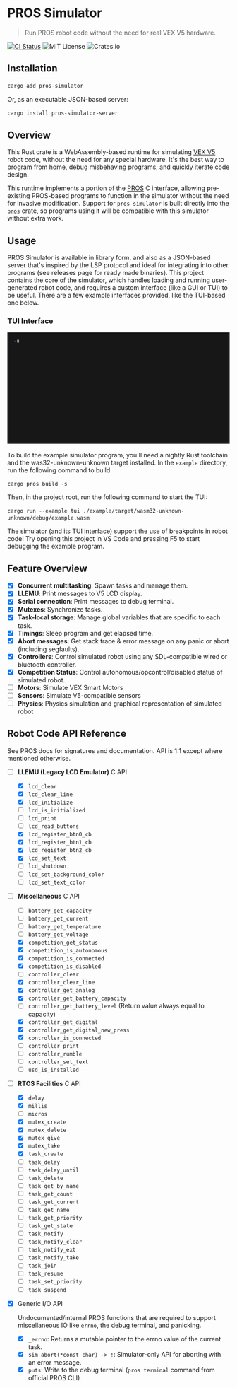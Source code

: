 # PROS Simulator

> Run PROS robot code without the need for real VEX V5 hardware.

[![CI Status](https://github.com/pros-rs/pros-simulator/actions/workflows/rust.yml/badge.svg)](https://github.com/pros-rs/pros-simulator/actions/workflows/rust.yml)
![MIT License](https://img.shields.io/crates/l/pros-simulator)
![Crates.io](https://img.shields.io/crates/v/pros-simulator)

## Installation

```sh
cargo add pros-simulator
```

Or, as an executable JSON-based server:

```sh
cargo install pros-simulator-server
```

## Overview

This Rust crate is a WebAssembly-based runtime for simulating [VEX V5](https://www.vexrobotics.com/v5) robot code, without the need for any special hardware. It's the best way to program from home, debug misbehaving programs, and quickly iterate code design.

This runtime implements a portion of the [PROS](https://pros.cs.purdue.edu/) C interface, allowing pre-existing PROS-based programs to function in the simulator without the need for invasive modification. Support for `pros-simulator` is built directly into the [`pros`](https://crates.io/crates/pros) crate, so programs using it will be compatible with this simulator without extra work.

## Usage

PROS Simulator is available in library form, and also as a JSON-based server that's inspired by the LSP protocol and ideal for integrating into other programs (see releases page for ready made binaries). This project contains the core of the simulator, which handles loading and running user-generated robot code, and requires a custom interface (like a GUI or TUI) to be useful. There are a few example interfaces provided, like the TUI-based one below.

### TUI Interface

![TUI interface](./assets/tui.gif)

To build the example simulator program, you'll need a nightly Rust toolchain and the was32-unknown-unknown target installed. In the `example` directory, run the following command to build:

```terminal
cargo pros build -s
```

Then, in the project root, run the following command to start the TUI:

```terminal
cargo run --example tui ./example/target/wasm32-unknown-unknown/debug/example.wasm
```

The simulator (and its TUI interface) support the use of breakpoints in robot code! Try opening this project in VS Code and pressing F5 to start debugging the example program.

## Feature Overview


- [x] **Concurrent multitasking**: Spawn tasks and manage them.
- [x] **LLEMU**: Print messages to V5 LCD display.
- [x] **Serial connection**: Print messages to debug terminal.
- [x] **Mutexes**: Synchronize tasks.
- [x] **Task-local storage**: Manage global variables that are specific to each task.
- [x] **Timings**: Sleep program and get elapsed time.
- [x] **Abort messages**: Get stack trace & error message on any panic or abort (including segfaults).
- [x] **Controllers**: Control simulated robot using any SDL-compatible wired or bluetooth controller.
- [x] **Competition Status**: Control autonomous/opcontrol/disabled status of simulated robot.
- [ ] **Motors**: Simulate VEX Smart Motors
- [ ] **Sensors**: Simulate V5-compatible sensors
- [ ] **Physics**: Physics simulation and graphical representation of simulated robot

## Robot Code API Reference

See PROS docs for signatures and documentation. API is 1:1 except where mentioned otherwise.

- [ ] **LLEMU (Legacy LCD Emulator)** C API
  - [x] `lcd_clear`
  - [x] `lcd_clear_line`
  - [x] `lcd_initialize`
  - [ ] `lcd_is_initialized`
  - [ ] `lcd_print`
  - [ ] `lcd_read_buttons`
  - [x] `lcd_register_btn0_cb`
  - [x] `lcd_register_btn1_cb`
  - [x] `lcd_register_btn2_cb`
  - [x] `lcd_set_text`
  - [ ] `lcd_shutdown`
  - [ ] `lcd_set_background_color`
  - [ ] `lcd_set_text_color`
- [ ] **Miscellaneous** C API
  - [ ] `battery_get_capacity`
  - [ ] `battery_get_current`
  - [ ] `battery_get_temperature`
  - [ ] `battery_get_voltage`
  - [x] `competition_get_status`
  - [x] `competition_is_autonomous`
  - [x] `competition_is_connected`
  - [x] `competition_is_disabled`
  - [ ] `controller_clear`
  - [x] `controller_clear_line`
  - [x] `controller_get_analog`
  - [x] `controller_get_battery_capacity`
  - [ ] `controller_get_battery_level` (Return value always equal to capacity)
  - [x] `controller_get_digital`
  - [x] `controller_get_digital_new_press`
  - [x] `controller_is_connected`
  - [ ] `controller_print`
  - [ ] `controller_rumble`
  - [ ] `controller_set_text`
  - [ ] `usd_is_installed`
- [ ] **RTOS Facilities** C API
  - [x] `delay`
  - [x] `millis`
  - [ ] `micros`
  - [x] `mutex_create`
  - [x] `mutex_delete`
  - [x] `mutex_give`
  - [x] `mutex_take`
  - [x] `task_create`
  - [ ] `task_delay`
  - [ ] `task_delay_until`
  - [ ] `task_delete`
  - [ ] `task_get_by_name`
  - [ ] `task_get_count`
  - [ ] `task_get_current`
  - [ ] `task_get_name`
  - [ ] `task_get_priority`
  - [ ] `task_get_state`
  - [ ] `task_notify`
  - [ ] `task_notify_clear`
  - [ ] `task_notify_ext`
  - [ ] `task_notify_take`
  - [ ] `task_join`
  - [ ] `task_resume`
  - [ ] `task_set_priority`
  - [ ] `task_suspend`
- [x] Generic I/O API

    Undocumented/internal PROS functions that are required to support
    miscellaneous IO like `errno`, the debug terminal, and panicking.

  - [x] `_errno`: Returns a mutable pointer to the errno value of the current task.
  - [x] `sim_abort(*const char) -> !`: Simulator-only API for aborting with an error message.
  - [x] `puts`: Write to the debug terminal (`pros terminal` command from official PROS CLI)
